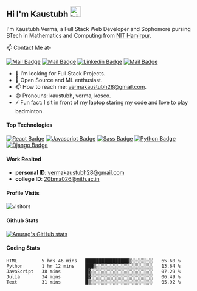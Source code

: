 ## Hi I'm Kaustubh <img src="https://user-images.githubusercontent.com/1303154/88677602-1635ba80-d120-11ea-84d8-d263ba5fc3c0.gif" width="28px" alt="hi:)">

I'm Kaustubh Verma, a Full Stack Web Developer and Sophomore pursing BTech in Mathematics and Computing from [NIT Hamirpur](https://nith.ac.in/).

:mailbox: Contact Me at-

[![Mail Badge](https://img.shields.io/badge/-Personal-c0392b?style=flat&labelColor=c0392b&logo=gmail&logoColor=white)](mailto:vermakaustubh28@gmail.com)
[![Mail Badge](https://img.shields.io/badge/-CollegeID-c0392b?style=flat&labelColor=c0392b&logo=gmail&logoColor=white)](mailto:20bma026@nith.ac.in)
[![Linkedin Badge](https://img.shields.io/badge/-vermakaustubh28-0e76a8?style=flat&labelColor=0e76a8&logo=linkedin&logoColor=white)](https://www.linkedin.com/in/vermakaustubh28/) [![Mail Badge](https://img.shields.io/badge/-@v_kosco_28-e84393?style=flat&labelColor=e84393&logo=instagram&logoColor=white)](https://www.instagram.com/v_kosco_28/)


<!-- TODO: Add last video link -->

<!-- - 🔭 I’m currently working at  -->
- 🤔 I’m looking for Full Stack Projects.
- 🤖 Open Source and ML enthusiast.
- 📫 How to reach me: vermakaustubh28@gmail.com.
- 😄 Pronouns: kaustubh, verma, kosco.
- ⚡ Fun fact: I sit in front of my laptop staring my code and love to play badminton.

#### Top Technologies

<!-- TODO: Make technologies links takes you to repositories -->

[![React Badge](https://img.shields.io/badge/-React-61DBFB?style=for-the-badge&labelColor=black&logo=react&logoColor=61DBFB)](#) [![Javascript Badge](https://img.shields.io/badge/-Javascript-F0DB4F?style=for-the-badge&labelColor=black&logo=javascript&logoColor=F0DB4F)](#)
[![Sass Badge](https://img.shields.io/badge/-Sass-bf4080?style=for-the-badge&labelColor=black&logo=sass&logoColor=bf4080)](#)
[![Python Badge](https://img.shields.io/badge/-Python-3d83be?style=for-the-badge&labelColor=black&logo=python&logoColor=ffd343)](#)
[![Django Badge](https://img.shields.io/badge/-Django-44B78B?style=for-the-badge&labelColor=black&logo=django&logoColor=44b78b)](#)

#### Work Realted

- **personal ID**: vermakaustubh28@gmail.com
- **college ID**: 20bma026@nith.ac.in

#### Profile Visits
![visitors](https://visitor-badge.glitch.me/badge?page_id=mekaustubh28.mekaustubh28)

#### Github Stats
[![Anurag's GitHub stats](https://github-readme-stats.vercel.app/api?username=mekaustubh28&show_icons=true&theme=radical)](https://github.com/anuraghazra/github-readme-stats)

#### Coding Stats
<!--START_SECTION:waka-->
```text
HTML         5 hrs 46 mins   ████████████████▒░░░░░░░░   65.60 % 
Python       1 hr 12 mins    ███▒░░░░░░░░░░░░░░░░░░░░░   13.64 % 
JavaScript   38 mins         █▓░░░░░░░░░░░░░░░░░░░░░░░   07.29 % 
Julia        34 mins         █▓░░░░░░░░░░░░░░░░░░░░░░░   06.49 % 
Text         31 mins         █▒░░░░░░░░░░░░░░░░░░░░░░░   05.92 % 
```
<!--END_SECTION:waka-->
